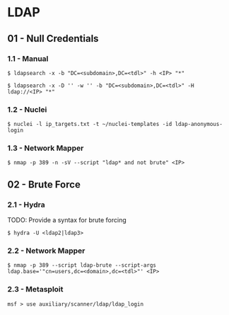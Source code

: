 # LDAP

## 01 - Null Credentials

### 1.1 - Manual

```
$ ldapsearch -x -b "DC=<subdomain>,DC=<tdl>" -h <IP> "*"

$ ldapsearch -x -D '' -w '' -b "DC=<subdomain>,DC=<tdl>" -H ldap://<IP> "*"
```

### 1.2 - Nuclei

```
$ nuclei -l ip_targets.txt -t ~/nuclei-templates -id ldap-anonymous-login
```

### 1.3 - Network Mapper

```
$ nmap -p 389 -n -sV --script "ldap* and not brute" <IP>
```

## 02 - Brute Force

### 2.1 - Hydra

TODO: Provide a syntax for brute forcing

```
$ hydra -U <ldap2|ldap3>
```

### 2.2 - Network Mapper

```
$ nmap -p 389 --script ldap-brute --script-args ldap.base='"cn=users,dc=<domain>,dc=<tdl>"' <IP>
```

### 2.3 - Metasploit

```
msf > use auxiliary/scanner/ldap/ldap_login
```